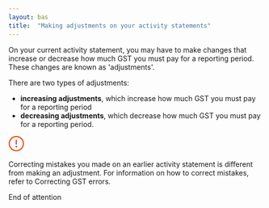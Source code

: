 ```yaml
---
layout: bas
title:  "Making adjustments on your activity statements"
---
```



<p>On your current activity statement, you may have to make changes that increase or decrease how much GST you must pay for a reporting period. These changes are known as 'adjustments'.</p>
<p>There are two types of adjustments:</p>
<ul>
<li><strong>increasing adjustments</strong>, which increase how much GST you must pay for a reporting period</li>
<li><strong>decreasing adjustments</strong>, which decrease how much GST you must pay for a reporting period.</li>
</ul>
<div class="attention"><img src="images/attention.png" alt="Attention" class="icon"><p>Correcting mistakes you made on an earlier activity statement is different from making an adjustment. For information on how to correct mistakes, refer to Correcting GST errors.</p>
<span class="visuallyHidden">End of attention</span></div>
